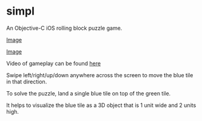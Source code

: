 simpl
=====
An Objective-C iOS rolling block puzzle game.

[Image](https://github.com/aoakenfo/simpl/blob/master/sreenshot1.png)

[Image](https://github.com/aoakenfo/simpl/blob/master/sreenshot2.png)

Video of gameplay can be found [here](http://www.conceptualinertia.net/aoakenfo/simpl)

Swipe left/right/up/down anywhere across the screen to move the blue tile in that direction. 

To solve the puzzle, land a single blue tile on top of the green tile. 

It helps to visualize the blue tile as a 3D object that is 1 unit wide and 2 units high.
